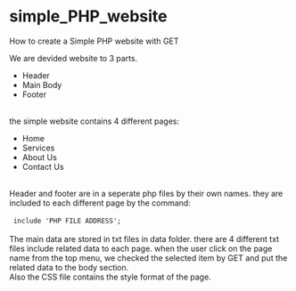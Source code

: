 # simple_PHP_website
How to create a Simple PHP website with GET
<br>
<p> We are devided website to 3 parts.
<ul>
<li>Header</li>
<li>Main Body</li>
<li>Footer</li>
</ul><br>
the simple website contains 4 different pages:<br>
<ul>
<li>Home</li>
<li>Services</li>
<li>About Us</li>
<li>Contact Us</li>
</ul><br>
Header and footer are in a seperate php files by their own names. they are included to each different page by the command:
<br><br>
<code> include 'PHP FILE ADDRESS';</code>
<br><br>
The main data are stored in txt files in data folder. there are 4 different txt files include related data to each page. when the user click on the page name from the top menu, we checked the selected item by GET and put the related data to the body section.<br>
Also the CSS file contains the style format of the page.
